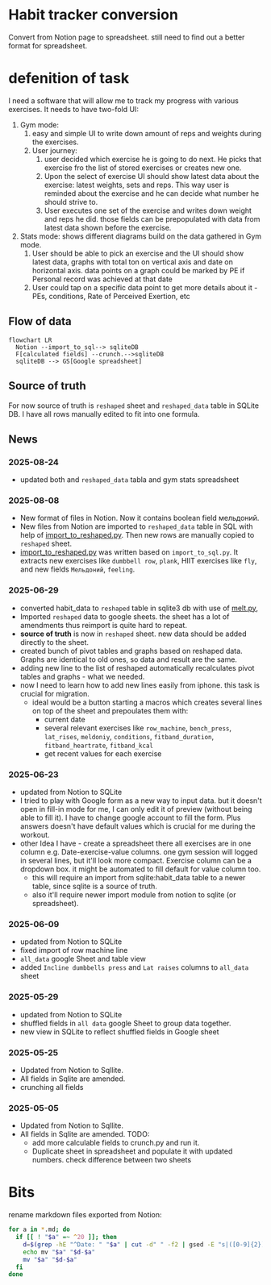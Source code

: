 # Habit tracker conversion
Convert from Notion page to spreadsheet.
still need to find out a better format for spreadsheet.

# defenition of task

I need a software that will allow me to track my progress with various exercises.
It needs to have two-fold UI:
1. Gym mode:
   1. easy and simple UI to write down amount of reps and weights during the exercises. 
   2. User journey:
      1. user decided which exercise he is going to do next. He picks that exercise fro the list of stored exercises or creates new one.
      2. Upon the select of exercise UI should show latest data about the exercise: latest weights, sets and reps. This way user is reminded about the exercise and he can decide what number he should strive to.
      3. User executes one set of the exercise and writes down weight and reps he did. those fields can be prepopulated with data from latest data shown before the exercise.
2. Stats mode: shows different diagrams build on the data gathered in Gym mode.
   1. User should be able to pick an exercise and the UI should show latest data, graphs with total ton on vertical axis and date on horizontal axis. data points on a graph could be marked by PE if Personal record was achieved at that date
   2. User could tap on a specific data point to get more details about it - PEs, conditions, Rate of Perceived Exertion, etc



## Flow of data
```mermaid
flowchart LR
  Notion --import_to_sql--> sqliteDB
  F[calculated fields] --crunch.-->sqliteDB
  sqliteDB --> GS[Google spreadsheet]
```


## Source of truth
For now source of truth is `reshaped` sheet and `reshaped_data` table in SQLite DB.
I have all rows manually edited to fit into one formula.





## News
### 2025-08-24
- updated both and `reshaped_data` tabla and gym stats spreadsheet

### 2025-08-08
- New format of files in Notion. Now it contains boolean field мельдоний.
- New files from Notion are imported to `reshaped_data` table in SQL with help of [import_to_reshaped.py](./import_to_reshaped.py). Then new rows are manually copied to `reshaped` sheet.
- [import_to_reshaped.py](./import_to_reshaped.py) was written based on `import_to_sql.py`. It extracts new exercises like `dumbbell row`, `plank`, HIIT exercises like `fly`, and new fields `Мельдоний`, `feeling`.

### 2025-06-29
- converted habit_data to `reshaped` table in sqlite3 db with use of [melt.py](melt.py),
- Imported `reshaped` data to google sheets. the sheet has a lot of amendments thus reimport is quite hard to repeat.
- **source of truth** is now in `reshaped` sheet. new data should be added directly to the sheet.
- created bunch of pivot tables and graphs based on reshaped data. Graphs are identical to old ones, so data and result are the same.
- adding new line to the list of reshaped automatically recalculates pivot tables and graphs - what we needed.
- now I need to learn how to add new lines easily from iphone. this task is crucial for migration.
  - ideal would be a button starting a macros which creates several lines on top of the sheet and prepoulates them with:
    - current date
    - several relevant exercises like `row_machine`, `bench_press`, `lat_rises`, `meldoniy`, `conditions`, `fitband_duration`, `fitband_heartrate`, `fitband_kcal`
    - get recent values for each exercise

### 2025-06-23
- updated from Notion to SQLite
- I tried to play with Google form as a new way to input data. but it doesn't open in fill-in mode for me, I can only edit it of preview (without being able to fill it). I have to change google account to fill the form. Plus answers doesn't have default values which is crucial for me during the workout.
- other Idea I have - create a spreadsheet there all exercises are in one column e.g. Date-exercise-value columns. one gym session will logged in several lines, but it'll look more compact. Exercise column can be a dropdown box. it might be automated to fill default for value column too.
  - this will require an import from sqlite:habit_data table to a newer table, since sqlite is a source of truth.
  - also it'll require newer import module from notion to sqlite (or spreadsheet).

### 2025-06-09
- updated from Notion to SQLite
- fixed import of row machine line
- `all_data` google Sheet and table view
- added `Incline dumbbells press` and `Lat raises` columns to `all_data` sheet

### 2025-05-29
- updated from Notion to SQLite
- shuffled fields in `all data` google Sheet to group data together.
- new view in SQLite to reflect shuffled fields in Google sheet

### 2025-05-25
- Updated from Notion to Sqllite.
- All fields in Sqlite are amended. 
- crunching all fields

### 2025-05-05
- Updated from Notion to Sqllite.
- All fields in Sqlite are amended.
TODO:
  - add more calculable fields to crunch.py and run it.
  - Duplicate sheet in spreadsheet and populate it with updated numbers. check difference between two sheets



# Bits
rename markdown files exported from Notion:
```bash
for a in *.md; do
  if [[ ! "$a" =~ ^20 ]]; then
    d=$(grep -hE "^Date: " "$a" | cut -d" " -f2 | gsed -E "s|([0-9]{2})/([0-9]{2})/([0-9]{4})|\\3-\\1-\\2|")
    echo mv "$a" "$d-$a"
    mv "$a" "$d-$a"
  fi
done
```

